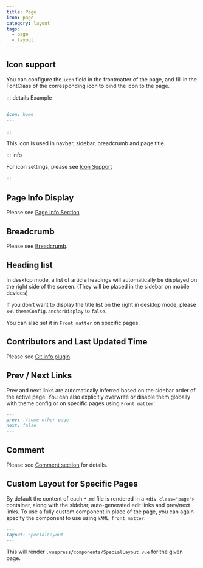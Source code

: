 ```yaml
---
title: Page
icon: page
category: layout
tags:
  - page
  - layout
---
```


## Icon support

You can configure the `icon` field in the frontmatter of the page, and fill in the FontClass of the corresponding icon to bind the icon to the page.

::: details Example

```md
---
icon: home
---
```

:::

This icon is used in navbar, sidebar, breadcrumb and page title.

::: info

For icon settings, please see [Icon Support](../interface/icon.md)

:::

## Page Info Display

Please see [Page Info Section](../feature/page-info.md)

## Breadcrumb

Please see [Breadcrumb](breadcrumb.md).

## Heading list

In desktop mode, a list of article headings will automatically be displayed on the right side of the screen. (They will be placed in the sidebar on mobile devices)

If you don’t want to display the title list on the right in desktop mode, please set `themeConfig.anchorDisplay` to `false`.

You can also set it in `Front matter` on specific pages.

## Contributors and Last Updated Time

Please see [Git info plugin](../feature/git.md).

## Prev / Next Links

Prev and next links are automatically inferred based on the sidebar order of the active page. You can also explicitly overwrite or disable them globally with theme config or on specific pages using `Front matter`:

```md
---
prev: ./some-other-page
next: false
---
```

## Comment

Please see [Comment section](../feature/comment.md) for details.

## Custom Layout for Specific Pages

By default the content of each `*.md` file is rendered in a `<div class="page">` container, along with the sidebar, auto-generated edit links and prev/next links. To use a fully custom component in place of the page, you can again specify the component to use using `YAML front matter`:

```md
---
layout: SpecialLayout
---
```

This will render `.vuepress/components/SpecialLayout.vue` for the given page.

